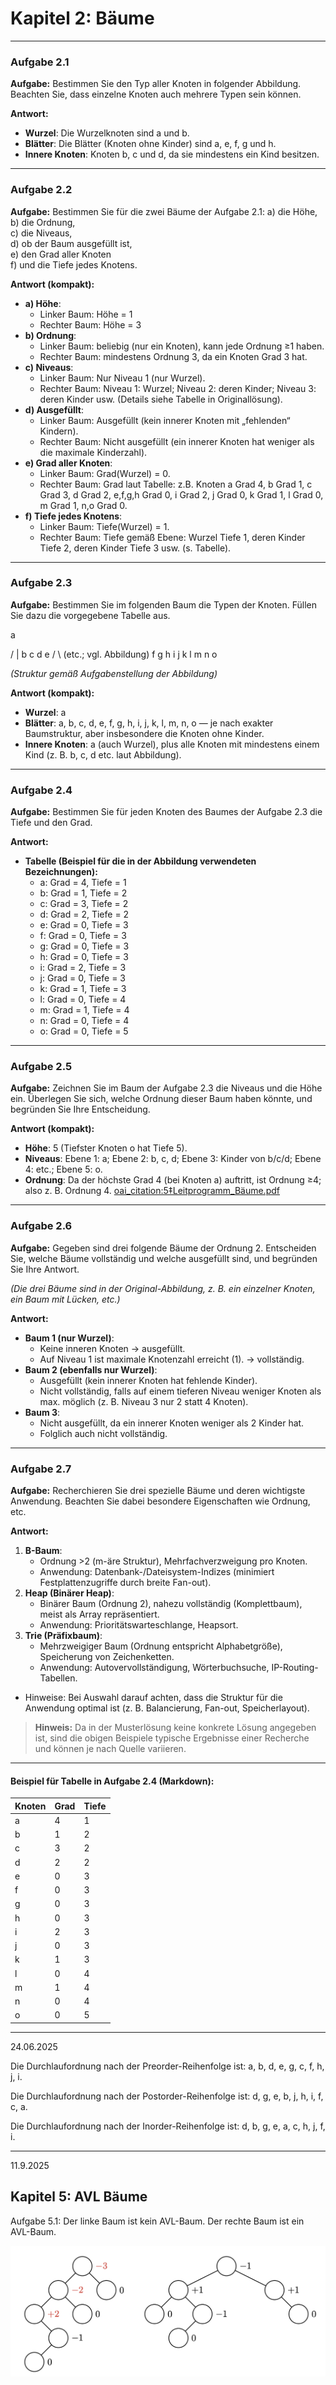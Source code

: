 # Kapitel 2: Bäume

---

### Aufgabe 2.1

**Aufgabe:** Bestimmen Sie den Typ aller Knoten in folgender Abbildung. Beachten Sie, dass einzelne Knoten auch mehrere Typen sein können.

**Antwort:**

- **Wurzel**: Die Wurzelknoten sind a und b.
- **Blätter**: Die Blätter (Knoten ohne Kinder) sind a, e, f, g und h.
- **Innere Knoten**: Knoten b, c und d, da sie mindestens ein Kind besitzen.

---

### Aufgabe 2.2

**Aufgabe:** Bestimmen Sie für die zwei Bäume der Aufgabe 2.1:
a) die Höhe,  
b) die Ordnung,  
c) die Niveaus,  
d) ob der Baum ausgefüllt ist,  
e) den Grad aller Knoten  
f) und die Tiefe jedes Knotens.

**Antwort (kompakt):**

- **a) Höhe**:
  - Linker Baum: Höhe = 1
  - Rechter Baum: Höhe = 3
- **b) Ordnung**:
  - Linker Baum: beliebig (nur ein Knoten), kann jede Ordnung ≥1 haben.
  - Rechter Baum: mindestens Ordnung 3, da ein Knoten Grad 3 hat.
- **c) Niveaus**:
  - Linker Baum: Nur Niveau 1 (nur Wurzel).
  - Rechter Baum: Niveau 1: Wurzel; Niveau 2: deren Kinder; Niveau 3: deren Kinder usw. (Details siehe Tabelle in Originallösung).
- **d) Ausgefüllt**:
  - Linker Baum: Ausgefüllt (kein innerer Knoten mit „fehlenden“ Kindern).
  - Rechter Baum: Nicht ausgefüllt (ein innerer Knoten hat weniger als die maximale Kinderzahl).
- **e) Grad aller Knoten**:
  - Linker Baum: Grad(Wurzel) = 0.
  - Rechter Baum: Grad laut Tabelle: z.B. Knoten a Grad 4, b Grad 1, c Grad 3, d Grad 2, e,f,g,h Grad 0, i Grad 2, j Grad 0, k Grad 1, l Grad 0, m Grad 1, n,o Grad 0.
- **f) Tiefe jedes Knotens**:
  - Linker Baum: Tiefe(Wurzel) = 1.
  - Rechter Baum: Tiefe gemäß Ebene: Wurzel Tiefe 1, deren Kinder Tiefe 2, deren Kinder Tiefe 3 usw. (s. Tabelle).

---

### Aufgabe 2.3

**Aufgabe:** Bestimmen Sie im folgenden Baum die Typen der Knoten. Füllen Sie dazu die vorgegebene Tabelle aus.

a

/ |
b c d e
/ \ (etc.; vgl. Abbildung)
f g h
i j k
l m n
o

_(Struktur gemäß Aufgabenstellung der Abbildung)_

**Antwort (kompakt):**

- **Wurzel**: a
- **Blätter**: a, b, c, d, e, f, g, h, i, j, k, l, m, n, o — je nach exakter Baumstruktur, aber insbesondere die Knoten ohne Kinder.
- **Innere Knoten**: a (auch Wurzel), plus alle Knoten mit mindestens einem Kind (z. B. b, c, d etc. laut Abbildung).

---

### Aufgabe 2.4

**Aufgabe:** Bestimmen Sie für jeden Knoten des Baumes der Aufgabe 2.3 die Tiefe und den Grad.

**Antwort:**

- **Tabelle (Beispiel für die in der Abbildung verwendeten Bezeichnungen):**
  - a: Grad = 4, Tiefe = 1
  - b: Grad = 1, Tiefe = 2
  - c: Grad = 3, Tiefe = 2
  - d: Grad = 2, Tiefe = 2
  - e: Grad = 0, Tiefe = 3
  - f: Grad = 0, Tiefe = 3
  - g: Grad = 0, Tiefe = 3
  - h: Grad = 0, Tiefe = 3
  - i: Grad = 2, Tiefe = 3
  - j: Grad = 0, Tiefe = 3
  - k: Grad = 1, Tiefe = 3
  - l: Grad = 0, Tiefe = 4
  - m: Grad = 1, Tiefe = 4
  - n: Grad = 0, Tiefe = 4
  - o: Grad = 0, Tiefe = 5

---

### Aufgabe 2.5

**Aufgabe:** Zeichnen Sie im Baum der Aufgabe 2.3 die Niveaus und die Höhe ein. Überlegen Sie sich, welche Ordnung dieser Baum haben könnte, und begründen Sie Ihre Entscheidung.

**Antwort (kompakt):**

- **Höhe**: 5 (Tiefster Knoten o hat Tiefe 5).
- **Niveaus**: Ebene 1: a; Ebene 2: b, c, d; Ebene 3: Kinder von b/c/d; Ebene 4: etc.; Ebene 5: o.
- **Ordnung**: Da der höchste Grad 4 (bei Knoten a) auftritt, ist Ordnung ≥4; also z. B. Ordnung 4. [oai_citation:5‡Leitprogramm_Bäume.pdf](file-service://file-SjEaRRbCGMKr2pgepoksq2)

---

### Aufgabe 2.6

**Aufgabe:** Gegeben sind drei folgende Bäume der Ordnung 2. Entscheiden Sie, welche Bäume vollständig und welche ausgefüllt sind, und begründen Sie Ihre Antwort.

_(Die drei Bäume sind in der Original-Abbildung, z. B. ein einzelner Knoten, ein Baum mit Lücken, etc.)_

**Antwort:**

- **Baum 1 (nur Wurzel)**:
  - Keine inneren Knoten → ausgefüllt.
  - Auf Niveau 1 ist maximale Knotenzahl erreicht (1). → vollständig.
- **Baum 2 (ebenfalls nur Wurzel)**:
  - Ausgefüllt (kein innerer Knoten hat fehlende Kinder).
  - Nicht vollständig, falls auf einem tieferen Niveau weniger Knoten als max. möglich (z. B. Niveau 3 nur 2 statt 4 Knoten).
- **Baum 3**:
  - Nicht ausgefüllt, da ein innerer Knoten weniger als 2 Kinder hat.
  - Folglich auch nicht vollständig.

---

### Aufgabe 2.7

**Aufgabe:** Recherchieren Sie drei spezielle Bäume und deren wichtigste Anwendung. Beachten Sie dabei besondere Eigenschaften wie Ordnung, etc.

**Antwort:**

1. **B-Baum**:
   - Ordnung >2 (m-äre Struktur), Mehrfachverzweigung pro Knoten.
   - Anwendung: Datenbank-/Dateisystem-Indizes (minimiert Festplattenzugriffe durch breite Fan-out).
2. **Heap (Binärer Heap)**:
   - Binärer Baum (Ordnung 2), nahezu vollständig (Komplettbaum), meist als Array repräsentiert.
   - Anwendung: Prioritätswarteschlange, Heapsort.
3. **Trie (Präfixbaum)**:
   - Mehrzweigiger Baum (Ordnung entspricht Alphabetgröße), Speicherung von Zeichenketten.
   - Anwendung: Autovervollständigung, Wörterbuchsuche, IP-Routing-Tabellen.

- Hinweise: Bei Auswahl darauf achten, dass die Struktur für die Anwendung optimal ist (z. B. Balancierung, Fan-out, Speicherlayout).

> **Hinweis:** Da in der Musterlösung keine konkrete Lösung angegeben ist, sind die obigen Beispiele typische Ergebnisse einer Recherche und können je nach Quelle variieren.

---

#### Beispiel für Tabelle in Aufgabe 2.4 (Markdown):

| Knoten | Grad | Tiefe |
| ------ | ---- | ----- |
| a      | 4    | 1     |
| b      | 1    | 2     |
| c      | 3    | 2     |
| d      | 2    | 2     |
| e      | 0    | 3     |
| f      | 0    | 3     |
| g      | 0    | 3     |
| h      | 0    | 3     |
| i      | 2    | 3     |
| j      | 0    | 3     |
| k      | 1    | 3     |
| l      | 0    | 4     |
| m      | 1    | 4     |
| n      | 0    | 4     |
| o      | 0    | 5     |

---

24.06.2025

Die Durchlaufordnung nach der Preorder-Reihenfolge ist:
a, b, d, e, g, c, f, h, j, i.

Die Durchlaufordnung nach der Postorder-Reihenfolge ist:
d, g, e, b, j, h, i, f, c, a.

Die Durchlaufordnung nach der Inorder-Reihenfolge ist:
d, b, g, e, a, c, h, j, f, i.

---

11.9.2025

## Kapitel 5: AVL Bäume

Aufgabe 5.1:
Der linke Baum ist kein AVL-Baum. Der rechte Baum ist ein AVL-Baum.

![](img/Aufgabe-5.1.png)
 